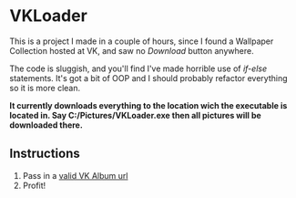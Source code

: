 VKLoader
========
This is a project I made in a couple of hours, since I found a Wallpaper Collection hosted at VK, and saw no _Download_ button anywhere.

The code is sluggish, and you'll find I've made horrible use of _if-else_ statements. It's got a bit of OOP and I should probably refactor everything so it is more clean.

**It currently downloads everything to the location wich the executable is located in. Say C:/Pictures/VKLoader.exe then all pictures will be downloaded there.**

Instructions
------------

1. Pass in a [valid VK Album url](http://vk.com/album-22382023_240601069)
2. Profit! 

